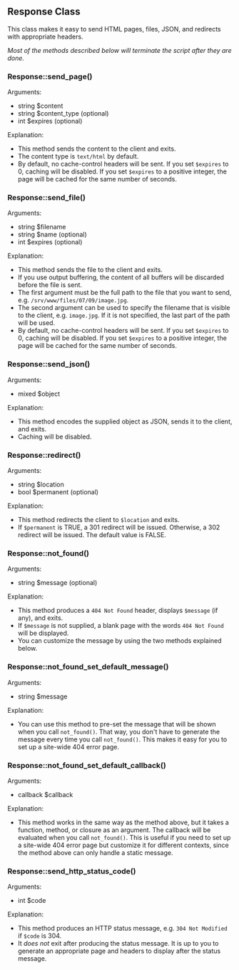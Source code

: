 
Response Class
--------------

This class makes it easy to send HTML pages, files, JSON, and redirects with appropriate headers.

_Most of the methods described below will terminate the script after they are done._

### Response::send_page()

Arguments:

  - string $content
  - string $content_type (optional)
  - int $expires (optional)

Explanation:

  - This method sends the content to the client and exits.
  - The content type is `text/html` by default.
  - By default, no cache-control headers will be sent.
    If you set `$expires` to 0, caching will be disabled.
    If you set `$expires` to a positive integer, the page will be cached for the same number of seconds.

### Response::send_file()

Arguments:

  - string $filename
  - string $name (optional)
  - int $expires (optional)

Explanation:

  - This method sends the file to the client and exits.
  - If you use output buffering, the content of all buffers will be discarded before the file is sent.
  - The first argument must be the full path to the file that you want to send, e.g. `/srv/www/files/07/09/image.jpg`.
  - The second argument can be used to specify the filename that is visible to the client, e.g. `image.jpg`.
    If it is not specified, the last part of the path will be used.
  - By default, no cache-control headers will be sent.
    If you set `$expires` to 0, caching will be disabled.
    If you set `$expires` to a positive integer, the page will be cached for the same number of seconds.

### Response::send_json()

Arguments:

  - mixed $object

Explanation:

  - This method encodes the supplied object as JSON, sends it to the client, and exits.
  - Caching will be disabled.

### Response::redirect()

Arguments:

  - string $location
  - bool $permanent (optional)

Explanation:

  - This method redirects the client to `$location` and exits.
  - If `$permanent` is TRUE, a 301 redirect will be issued. Otherwise, a 302 redirect will be issued.
    The default value is FALSE.

### Response::not_found()

Arguments:

  - string $message (optional)

Explanation:

  - This method produces a `404 Not Found` header, displays `$message` (if any), and exits.
  - If `$message` is not supplied, a blank page with the words `404 Not Found` will be displayed.
  - You can customize the message by using the two methods explained below.

### Response::not_found_set_default_message()

Arguments:

  - string $message

Explanation:

  - You can use this method to pre-set the message that will be shown when you call `not_found()`.
    That way, you don't have to generate the message every time you call `not_found()`.
    This makes it easy for you to set up a site-wide 404 error page.

### Response::not_found_set_default_callback()

Arguments:

  - callback $callback

Explanation:

  - This method works in the same way as the method above, but it takes a function, method, or closure as an argument.
    The callback will be evaluated when you call `not_found()`.
    This is useful if you need to set up a site-wide 404 error page but customize it for different contexts,
    since the method above can only handle a static message.

### Response::send_http_status_code()

Arguments:

  - int $code

Explanation:

  - This method produces an HTTP status message, e.g. `304 Not Modified` if `$code` is 304.
  - It _does not_ exit after producing the status message.
    It is up to you to generate an appropriate page and headers to display after the status message.
